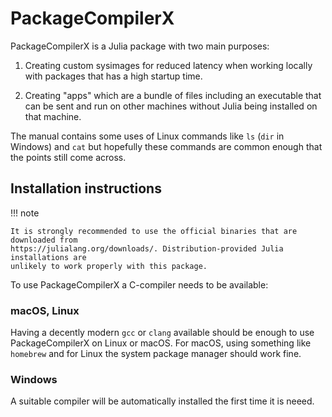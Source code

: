 # PackageCompilerX

PackageCompilerX is a Julia package with two main purposes:

1. Creating custom sysimages for reduced latency when working locally with
   packages that has a high startup time.

2. Creating "apps" which are a bundle of files including an executable that can
   be sent and run on other machines without Julia being installed on that machine.

The manual contains some uses of Linux commands like `ls` (`dir` in Windows)
and `cat` but hopefully these commands are common enough that the points still
come across.

## Installation instructions

!!! note

    It is strongly recommended to use the official binaries that are downloaded from 
    https://julialang.org/downloads/. Distribution-provided Julia installations are
    unlikely to work properly with this package.
  
To use PackageCompilerX a C-compiler needs to be available:

### macOS, Linux

Having a decently modern `gcc` or `clang` available should be enough to use PackageCompilerX on Linux or macOS.
For macOS, using something like `homebrew` and for Linux the system package manager should work fine.

### Windows

A suitable compiler will be automatically installed the first time it is neeed.
